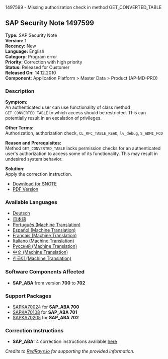 1497599 - Missing authorization check in method GET_CONVERTED_TABLE

## SAP Security Note 1497599

**Type:** SAP Security Note  
**Version:** 1  
**Recency:** New  
**Language:** English  
**Category:** Program error  
**Priority:** Correction with high priority  
**Status:** Released for Customer  
**Released On:** 14.12.2010  
**Component:** Application Platform > Master Data > Product (AP-MD-PRO)

### Description

**Symptom:**  
An authenticated user can use functionality of class method `GET_CONVERTED_TABLE` to which access should be restricted. This can potentially result in an escalation of privileges.

**Other Terms:**  
Authorization, authorization check, `CL_RFC_TABLE_READ`, `lv_debug`, `S_ADMI_FCD`

**Reason and Prerequisites:**  
Method `GET_CONVERTED_TABLE` lacks permission checks for an authenticated user's authorization to access some of its functionality. This may result in undesired system behavior.

**Solution:**  
Apply the correction instruction.  
- [Download for SNOTE](https://notesdownloads.sap.com/note/0040000008864422017)  
- [PDF Version](https://userapps.support.sap.com/sap/support/sfm/notes/print/0001497599?language=en-US&token=C4304E009ADF176B80333539146E4812)

### Available Languages
- [Deutsch](https://me.sap.com/notes/0001497599/D)
- [日本語](https://me.sap.com/notes/0001497599/J)
- [Português (Machine Translation)](https://me.sap.com/notes/0001497599/P)
- [Español (Machine Translation)](https://me.sap.com/notes/0001497599/S)
- [Français (Machine Translation)](https://me.sap.com/notes/0001497599/F)
- [Italiano (Machine Translation)](https://me.sap.com/notes/0001497599/I)
- [Русский (Machine Translation)](https://me.sap.com/notes/0001497599/R)
- [中文 (Machine Translation)](https://me.sap.com/notes/0001497599/1)
- [한국어 (Machine Translation)](https://me.sap.com/notes/0001497599/3)

### Software Components Affected
- **SAP_ABA** from version **700** to **702**

### Support Packages
- [SAPKA70024](https://me.sap.com/supportpackage/SAPKA70024) for **SAP_ABA 700**
- [SAPKA70108](https://me.sap.com/supportpackage/SAPKA70108) for **SAP_ABA 701**
- [SAPKA70205](https://me.sap.com/supportpackage/SAPKA70205) for **SAP_ABA 702**

### Correction Instructions
- **SAP_ABA:** 4 correction instructions available [here](https://me.sap.com/corrins/0001497599/44)

_Credits to [RedRays.io](https://redrays.io) for supporting the provided information._